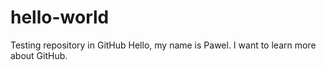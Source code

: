 # hello-world
Testing repository in GitHub
Hello, my name is Pawel. I want to learn more about GitHub.
